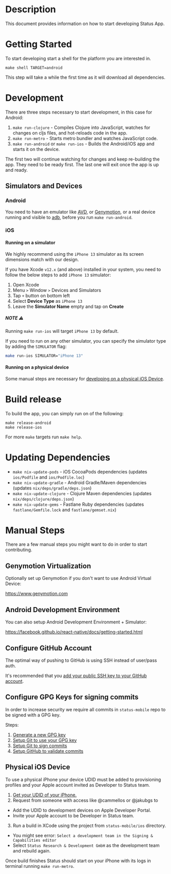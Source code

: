 # Description

This document provides information on how to start developing Status App.

# Getting Started

To start developing start a shell for the platform you are interested in.
```
make shell TARGET=android
```
This step will take a while the first time as it will download all dependencies.

# Development

There are three steps necessary to start development, in this case for Android:

1. `make run-clojure` - Compiles Clojure into JavaScript, watches for changes on cljs files, and hot-reloads code in the app.
2. `make run-metro` - Starts metro bundler and watches JavaScript code.
3. `make run-android` or `make run-ios` - Builds the Android/iOS app and starts it on the device.

The first two will continue watching for changes and keep re-building the app. They need to be ready first.
The last one will exit once the app is up and ready.

## Simulators and Devices
### Android

You need to have an emulator like [AVD](https://developer.android.com/studio/run/emulator), or [Genymotion](#genymotion-virtualization), or a real device running and visible to [adb](https://developer.android.com/studio/command-line/adb), before you run `make run-android`.

### iOS

#### Running on a simulator

We highly recommend using the `iPhone 13` simulator as its screen dimensions match with our design.

If you have Xcode `v12.x` (and above) installed in your system, you need to follow the below steps to add `iPhone 13` simulator:

1. Open Xcode
2. Menu `>` Window `>` Devices and Simulators
3. Tap `+` button on bottom left
4. Select **Device Type** as `iPhone 13`
5. Leave the **Simulator Name** empty and tap on **Create**

##### NOTE ⚠️

Running `make run-ios` will target `iPhone 13` by default.

If you need to run on any other simulator, you can specify the simulator type by adding the `SIMULATOR` flag:
```sh
make run-ios SIMULATOR="iPhone 13"
```

#### Running on a physical device

Some manual steps are necessary for [developing on a physical iOS Device](#physical-ios-device).

# Build release

To build the app, you can simply run on of the following:
```
make release-android
make release-ios
```

For more `make` targets run `make help`.

# Updating Dependencies

* `make nix-update-pods` - iOS CocoaPods dependencies (updates `ios/Podfile` and `ios/Podfile.loc`)
* `make nix-update-gradle` - Android Gradle/Maven dependencies (updates `nix/deps/gradle/deps.json`)
* `make nix-update-clojure` - Clojure Maven dependencies (updates `nix/deps/clojure/deps.json`)
* `make nix-update-gems` - Fastlane Ruby dependencies (updates `fastlane/Gemfile.lock` and `fastlane/gemset.nix`)

# Manual Steps

There are a few manual steps you might want to do in order to start contributing.

## Genymotion Virtualization

Optionally set up Genymotion if you don't want to use Android Virtual Device:

https://www.genymotion.com

## Android Development Environment

You can also setup Android Development Environment + Simulator:

https://facebook.github.io/react-native/docs/getting-started.html

## Configure GitHub Account

The optimal way of pushing to GitHub is using SSH instead of user/pass auth.

It's recommended that you [add your public SSH key to your GitHub account](https://help.github.com/en/github/authenticating-to-github/adding-a-new-ssh-key-to-your-github-account).

## Configure GPG Keys for signing commits

In order to increase security we require all commits in `status-mobile` repo to be signed with a GPG key.

Steps:
1. [Generate a new GPG key](https://help.github.com/en/github/authenticating-to-github/generating-a-new-gpg-key)
2. [Setup Git to use your GPG key](https://help.github.com/en/github/authenticating-to-github/telling-git-about-your-signing-key)
3. [Setup Git to sign commits](https://help.github.com/en/github/authenticating-to-github/signing-commits)
4. [Setup GitHub to validate commits](https://help.github.com/en/github/authenticating-to-github/adding-a-new-gpg-key-to-your-github-account)

## Physical iOS Device

To use a physical iPhone your device UDID must be added to provisioning profiles and your Apple account invited as Developer to Status team.

1. [Get your UDID of your iPhone.](https://www.extentia.com/post/finding-the-udid-of-an-ios-device)
2. Request from someone with access like @cammellos or @jakubgs to
  - Add the UDID to development devices on Apple Developer Portal.
  - Invite your Apple account to be Developer in Status team.
3. Run a build in XCode using the project from `status-mobile/ios` directory.
  - You might see error: `Select a development team in the Signing & Capabilities editor`
  - Select `Status Research & Development GmbH` as the development team and rebuild again.

Once build finishes Status should start on your iPhone with its logs in terminal running `make run-metro`.
